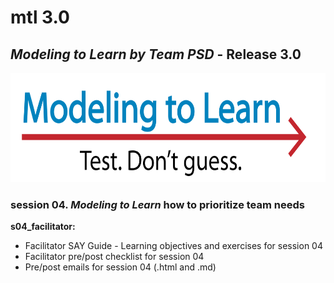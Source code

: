 # mtl 3.0

## *Modeling to Learn by Team PSD* - Release 3.0

<img src = "https://github.com/lzim/teampsd/blob/master/resources/logos/mtl_testdontguess_sm.png"
     height = "175" width = "650">

### session 04. *Modeling to Learn* how to prioritize **team needs**

**s04_facilitator:**

- Facilitator SAY Guide - Learning objectives and exercises for session 04
- Facilitator pre/post checklist for session 04
- Pre/post emails for session 04 (.html and .md)
